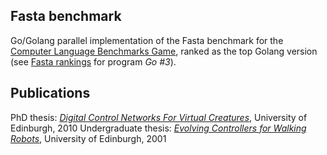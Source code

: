 Fasta benchmark
---------------

Go/Golang parallel implementation of the Fasta benchmark for the [Computer
Language Benchmarks Game], ranked as the top Golang version (see [Fasta
rankings] for program _Go #3_).

Publications
------------

PhD thesis: _[Digital Control Networks For Virtual Creatures]_, University of Edinburgh, 2010
Undergraduate thesis: _[Evolving Controllers for Walking Robots]_, University of Edinburgh, 2001

[Computer Language Benchmarks Game]: http://benchmarksgame.alioth.debian.org
[Fasta rankings]: http://benchmarksgame.alioth.debian.org/u64q/performance.php?test=fasta
[Digital Control Networks For Virtual Creatures]: Bainbridge_PhD_DigitalControlNetworksForVirtualCreatures.pdf
[Evolving Controllers for Walking Robots]: Bainbridge_EvolvingControllersForWalkingRobots.pdf
